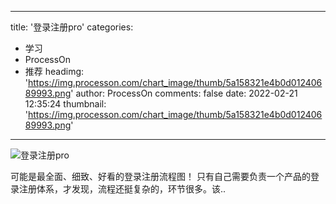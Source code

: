 
---
title: '登录注册pro'
categories: 
 - 学习
 - ProcessOn
 - 推荐
headimg: 'https://img.processon.com/chart_image/thumb/5a158321e4b0d01240689993.png'
author: ProcessOn
comments: false
date: 2022-02-21 12:35:24
thumbnail: 'https://img.processon.com/chart_image/thumb/5a158321e4b0d01240689993.png'
---

<div>   
<img class="thumb" alt="登录注册pro" src="https://img.processon.com/chart_image/thumb/5a158321e4b0d01240689993.png" referrerpolicy="no-referrer">
<p>可能是最全面、细致、好看的登录注册流程图！
只有自己需要负责一个产品的登录注册体系，才发现，流程还挺复杂的，环节很多。该..</p>  
</div>
            